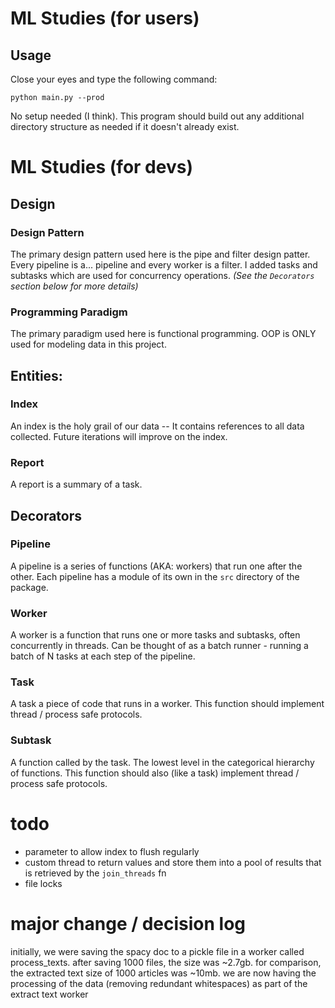 # ML Studies (for users)

## Usage

Close your eyes and type the following command:

```commandline
python main.py --prod
```

No setup needed (I think).
This program should build out any additional directory structure as needed if it doesn't already exist.

# ML Studies (for devs)

## Design

### Design Pattern
The primary design pattern used here is the pipe and filter design patter.
Every pipeline is a... pipeline and every worker is a filter.
I added tasks and subtasks which are used for concurrency operations.
*(See the `Decorators` section below for more details)*

### Programming Paradigm
The primary paradigm used here is functional programming.
OOP is ONLY used for modeling data in this project.

## Entities:

### Index

An index is the holy grail of our data -- It contains references to all data collected.
Future iterations will improve on the index.

### Report

A report is a summary of a task.

## Decorators

### Pipeline

A pipeline is a series of functions (AKA: workers) that run one after the other.
Each pipeline has a module of its own in the  `src` directory of the package.

### Worker

A worker is a function that runs one or more tasks and subtasks, often concurrently in threads.
Can be thought of as a batch runner - running a batch of N tasks at each step of the pipeline.

### Task

A task a piece of code that runs in a worker.
This function should implement thread / process safe protocols.

### Subtask

A function called by the task.
The lowest level in the categorical hierarchy of functions.
This function should also (like a task) implement thread / process safe protocols.

# todo

- parameter to allow index to flush regularly
- custom thread to return values and store them into a pool of results that is retrieved by the `join_threads` fn
- file locks

# major change / decision log

initially, we were saving the spacy doc to a pickle file in a worker called process_texts.
after saving 1000 files, the size was ~2.7gb.
for comparison, the extracted text size of 1000 articles was ~10mb.
we are now having the processing of the data (removing redundant whitespaces) as part of the extract text worker